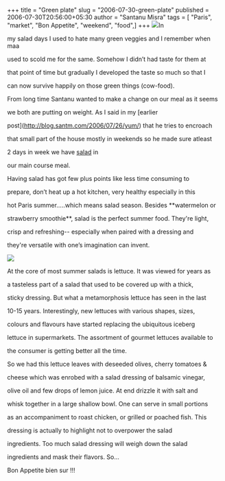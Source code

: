 +++
title = "Green plate"
slug = "2006-07-30-green-plate"
published = 2006-07-30T20:56:00+05:30
author = "Santanu Misra"
tags = [ "Paris", "market", "Bon Appetite", "weekend", "food",]
+++
[![](../images/thumbnails/2006-07-30-green-plate-smoothie.jpg)](../images/2006-07-30-green-plate-smoothie.jpg)In
my salad days I used to hate many green veggies and I remember when maa
used to scold me for the same. Somehow I didn’t had taste for them at
that point of time but gradually I developed the taste so much so that I
can now survive happily on those green things (cow-food).

From long time Santanu wanted to make a change on our meal as it seems
we both are putting on weight. As I said in my [earlier
post](http://blog.santm.com/2006/07/26/yum/) that he tries to encroach
that small part of the house mostly in weekends so he made sure atleast
2 days in week we have [salad](http://en.wikipedia.org/wiki/Salad) in
our main course meal.

  

  
Having salad has got few plus points like less time consuming to
prepare, don’t heat up a hot kitchen, very healthy especially in this
hot Paris summer…..which means salad season. Besides **watermelon or
strawberry smoothie**, salad is the perfect summer food. They're light,
crisp and refreshing-- especially when paired with a dressing and
they're versatile with one’s imagination can invent.

  

[![](../images/thumbnails/2006-07-30-green-plate-salad.jpg)](../images/2006-07-30-green-plate-salad.jpg)

At the core of most summer salads is lettuce. It was viewed for years as
a tasteless part of a salad that used to be covered up with a thick,
sticky dressing. But what a metamorphosis lettuce has seen in the last
10-15 years. Interestingly, new lettuces with various shapes, sizes,
colours and flavours have started replacing the ubiquitous iceberg
lettuce in supermarkets. The assortment of gourmet lettuces available to
the consumer is getting better all the time.

  
So we had this lettuce leaves with deseeded olives, cherry tomatoes &
cheese which was enrobed with a salad dressing of balsamic vinegar,
olive oil and few drops of lemon juice. At end drizzle it with salt and
whisk together in a large shallow bowl. One can serve in small portions
as an accompaniment to roast chicken, or grilled or poached fish. This
dressing is actually to highlight not to overpower the salad
ingredients. Too much salad dressing will weigh down the salad
ingredients and mask their flavors. So...

Bon Appetite bien sur !!!
